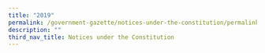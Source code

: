 ```yaml
---
title: "2019"
permalink: /government-gazette/notices-under-the-constitution/permalink/
description: ""
third_nav_title: Notices under the Constitution
---
```

